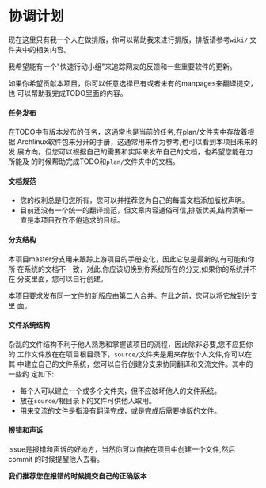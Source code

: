 # 协调计划

现在这里只有我一个人在做排版，你可以帮助我来进行排版，排版请参考`wiki/`
文件夹中的相关内容。

我希望能有一个"快速行动小组"来追踪网友的反馈和一些重要软件的更新。

如果你希望贡献本项目，你可以任意选择已有或者未有的manpages来翻译提交，也
可以帮助我完成TODO里面的内容。

#### 任务发布

在TODO中有版本发布的任务，这通常也是当前的任务,在plan/文件夹中存放着根据
Archlinux软件包来分开的手册，这通常用来作为参考,也可以看到本项目未来的发
展方向。但您可以根据自己的需要和实际来发布自己的文档，也希望您能在力所能及
的时候帮助完成TODO和`plan/`文件夹中的文档。

#### 文档规范

* 您的权利总是归您所有，您可以并推荐您为自己的每篇文档添加版权声明。
* 目前还没有一个统一的翻译规范，但文章内容通俗可信,排版优美,结构清晰一直是本项目孜孜不倦追求的目标。

#### 分支结构

本项目master分支用来跟踪上游项目的手册变化，因此它总是最新的,有可能和你所
在系统的文档不一致，对此,你应该切换到你系统所在的分支,如果你的系统并不在
分支里面，您可以自行创建。

本项目要求发布同一文件的新版应由第二人合并。在此之前，您可以将它放到分支里
面。

#### 文件系统结构

杂乱的文件结构不利于他人熟悉和掌握该项目的流程，因此除非必要,您不应把你的
工作文件放在在项目根目录下，`source/`文件夹是用来存放个人文件,你可以在其
中建立自己的文件系统，您可以自行创建分支来协同翻译和交流文件。其中的一些约
定如下:

* 每个人可以建立一个或多个文件夹，但不应破坏他人的文件系统。
* 放在`source/`根目录下的文件可供他人取用。
* 用来交流的文件是指没有翻译完成，或是完成后需要排版的文件。

#### 报错和声诉

issue是报错和声诉的好地方，当然你可以直接在项目中创建一个文件,然后commit
的时候提醒他人去看。

**我们推荐您在报错的时候提交自己的正确版本**
